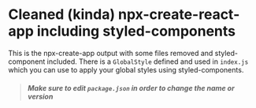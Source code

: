 # Cleaned (kinda) npx-create-react-app including styled-components

This is the npx-create-app output with some files removed and styled-component included.
There is a `GlobalStyle` defined and used in `index.js` which you can use to apply your global styles using styled-components.

> ##### Make sure to edit `package.json` in order to change the name or version
